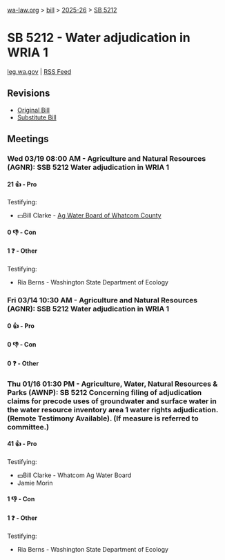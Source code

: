 [wa-law.org](/) > [bill](/bill/) > [2025-26](/bill/2025-26/) > [SB 5212](/bill/2025-26/sb/5212/)

# SB 5212 - Water adjudication in WRIA 1
[leg.wa.gov](https://app.leg.wa.gov/billsummary?BillNumber=5212&Year=2025&Initiative=false) | [RSS Feed](./rss.xml)

## Revisions
* [Original Bill](1/)
* [Substitute Bill](S/)

## Meetings
### Wed 03/19 08:00 AM - Agriculture and Natural Resources (AGNR): SSB 5212 Water adjudication in WRIA 1
#### 21 👍 - Pro
Testifying:
* 💵Bill Clarke - [Ag Water Board of Whatcom County](/org/ag_water_board_of_whatcom_county/)

#### 0 👎 - Con

#### 1 ❓ - Other
Testifying:
* Ria Berns - Washington State Department of Ecology

### Fri 03/14 10:30 AM - Agriculture and Natural Resources (AGNR): SSB 5212 Water adjudication in WRIA 1
#### 0 👍 - Pro

#### 0 👎 - Con

#### 0 ❓ - Other

### Thu 01/16 01:30 PM - Agriculture, Water, Natural Resources & Parks (AWNP): SB 5212 Concerning filing of adjudication claims for precode uses of groundwater and surface water in the water resource inventory area 1 water rights adjudication. (Remote Testimony Available). (If measure is referred to committee.)
#### 41 👍 - Pro
Testifying:
* 💵Bill Clarke - Whatcom Ag Water Board
* Jamie Morin

#### 1 👎 - Con

#### 1 ❓ - Other
Testifying:
* Ria Berns - Washington State Department of Ecology
